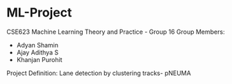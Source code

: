 # ML-Project
CSE623 Machine Learning Theory and Practice - Group 16
Group Members:
- Adyan Shamin
- Ajay Adithya S
- Khanjan Purohit

Project Definition: Lane detection by clustering tracks- pNEUMA
